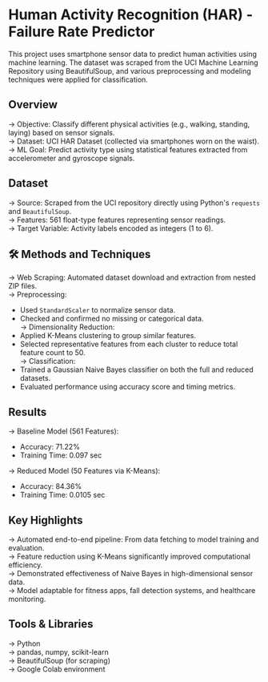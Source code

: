 
# Human Activity Recognition (HAR) - Failure Rate Predictor  

This project uses smartphone sensor data to predict human activities using machine learning. The dataset was scraped from the UCI Machine Learning Repository using BeautifulSoup, and various preprocessing and modeling techniques were applied for classification.  

##  Overview

-> Objective: Classify different physical activities (e.g., walking, standing, laying) based on sensor signals.  
-> Dataset: UCI HAR Dataset (collected via smartphones worn on the waist).  
-> ML Goal: Predict activity type using statistical features extracted from accelerometer and gyroscope signals.  

##  Dataset

-> Source: Scraped from the UCI repository directly using Python's `requests` and `BeautifulSoup`.   
-> Features: 561 float-type features representing sensor readings.  
-> Target Variable: Activity labels encoded as integers (1 to 6).  
 
## 🛠 Methods and Techniques 

-> Web Scraping: Automated dataset download and extraction from nested ZIP files.  
-> Preprocessing:  
   - Used `StandardScaler` to normalize sensor data.  
   - Checked and confirmed no missing or categorical data.  
-> Dimensionality Reduction:  
   - Applied K-Means clustering to group similar features.  
   - Selected representative features from each cluster to reduce total feature count to 50.  
-> Classification:  
   - Trained a Gaussian Naive Bayes classifier on both the full and reduced datasets.  
   - Evaluated performance using accuracy score and timing metrics.  

##  Results  

-> Baseline Model (561 Features):  
   - Accuracy: 71.22%  
   - Training Time: 0.097 sec  

-> Reduced Model (50 Features via K-Means):  
   - Accuracy: 84.36%  
   - Training Time: 0.0105 sec  

##  Key Highlights  

-> Automated end-to-end pipeline: From data fetching to model training and evaluation.  
-> Feature reduction using K-Means significantly improved computational efficiency.  
-> Demonstrated effectiveness of Naive Bayes in high-dimensional sensor data.  
-> Model adaptable for fitness apps, fall detection systems, and healthcare monitoring.  
  
##  Tools & Libraries  

-> Python  
-> pandas, numpy, scikit-learn  
-> BeautifulSoup (for scraping)  
-> Google Colab environment

